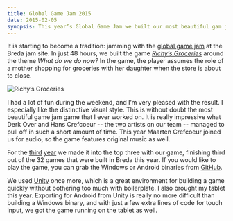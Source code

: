 ```yaml
---
title: Global Game Jam 2015
date: 2015-02-05
synopsis: This year’s Global Game Jam we built our most beautiful gam jam game yet.
---
```


It is starting to become a tradition:
jamming with the [global game jam](http://globalgamejam.org) at the Breda jam site.
In just 48 hours, we built the game [_Richy’s Groceries_](http://globalgamejam.org/2015/games/richy’s-groceries) around the theme _What do we do now?_
In the game, the player assumes the role of a mother shopping for groceries with her daughter
when the store is about to close.

![Richy’s Groceries](/images/richys-groceries.png)

I had a lot of fun during the weekend, and I’m very pleased with the result.
I especially like the distinctive visual style.
This is without doubt the most beautiful game jam game that I ever worked on.
It is really impressive what Derk Over and Hans Crefcoeur
-- the two artists on our team --
managed to pull off in such a short amount of time.
This year Maarten Crefcoeur joined us for audio,
so the game features original music as well.

For the
[third](/2012/01/30/global-game-jam-2012)
[year](/2014/01/28/global-game-jam-2014)
we made it into the top three with our game,
finishing third out of the 32 games that were built in Breda this year.
If you would like to play the game,
you can grab the Windows or Android binaries from [GitHub](https://github.com/ruud-v-a/ggj15/releases).

We used [Unity](http://unity3d.com) once more,
which is a great environment for building a game quickly without bothering too much with boilerplate.
I also brought my tablet this year.
Exporting for Android from Unity is really no more difficult than building a Windows binary,
and with just a few extra lines of code for touch input,
we got the game running on the tablet as well.
